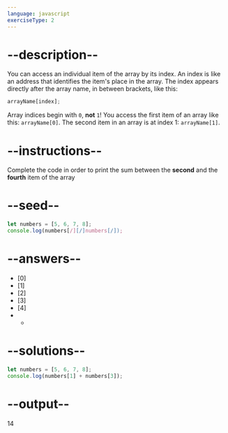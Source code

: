 ```yaml
---
language: javascript
exerciseType: 2
---
```


# --description--

You can access an individual item of the array by its index.
An index is like an address that identifies the item's place in the array.
The index appears directly after the array name, in between brackets, like this:
```javascript
arrayName[index];
```
Array indices begin with `0`, **not** `1`! You access the first item of an array like this: `arrayName[0]`.
The second item in an array is at index 1: `arrayName[1]`.

# --instructions--

Complete the code in order to print the sum between the **second** and the **fourth** item of the array

# --seed--

```javascript
let numbers = [5, 6, 7, 8];
console.log(numbers[/][/]numbers[/]);
```

# --answers--

- [0]
- [1]
- [2]
- [3]
- [4]
-  + 

# --solutions--

```javascript
let numbers = [5, 6, 7, 8];
console.log(numbers[1] + numbers[3]);
```

# --output--

14
